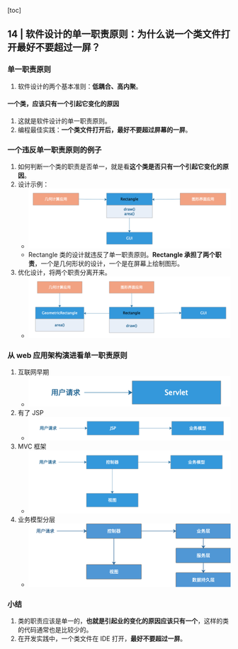 [toc]

## 14 | 软件设计的单一职责原则：为什么说一个类文件打开最好不要超过一屏？

### 单一职责原则

1.  软件设计的两个基本准则：**低耦合、高内聚**。

#### 一个类，应该只有一个引起它变化的原因

1.  这就是软件设计的单一职责原则。
2.  编程最佳实践：**一个类文件打开后，最好不要超过屏幕的一屏**。

### 一个违反单一职责原则的例子

1.  如何判断一个类的职责是否单一，就是看**这个类是否只有一个引起它变化的原因**。
2.  设计示例：
    -   ![img](imgs/ef2ff1193e0f61c6d8312489011247da.png)
    -   Rectangle 类的设计就违反了单一职责原则。**Rectangle 承担了两个职责**，一个是几何形状的设计，一个是在屏幕上绘制图形。
3.  优化设计，将两个职责分离开来。
    -   ![img](imgs/bf407bc21f9edfff9ae4e2b538d3797c.png)

### 从 web 应用架构演进看单一职责原则

1.  互联网早期
    -   ![img](imgs/4de49567e455ef44ab6e77e63f07bcf5.png)
2.  有了 JSP 
    -   ![img](imgs/01cc4d72b8a3afcea6552c8624230ed1.png)
3.  MVC 框架
    -   ![img](imgs/e3333324d165146ff1d338e1ec507a75.png)
4.  业务模型分层
    -   ![img](imgs/1a327f9b9c8a36365d90473bb34633ed.png)

### 小结

1.  类的职责应该是单一的，**也就是引起业的变化的原因应该只有一个**，这样的类的代码通常也是比较少的。
2.  在开发实践中，一个类文件在 IDE 打开，**最好不要超过一屏**。